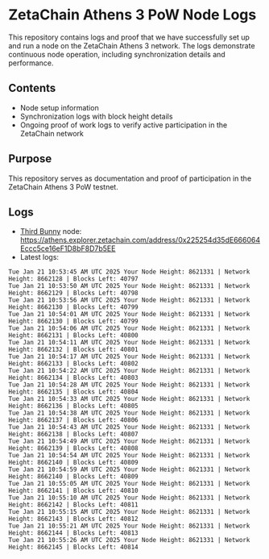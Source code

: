 # ZetaChain Athens 3 PoW Node Logs
This repository contains logs and proof that we have successfully set up and run a node on the ZetaChain Athens 3 network. The logs demonstrate continuous node operation, including synchronization details and performance.

## Contents
- Node setup information
- Synchronization logs with block height details
- Ongoing proof of work logs to verify active participation in the ZetaChain network

## Purpose
This repository serves as documentation and proof of participation in the ZetaChain Athens 3 PoW testnet.

## Logs

- [Third Bunny](https://thirdbunny.xyz/) node: https://athens.explorer.zetachain.com/address/0x225254d35dE666064Eccc5ce16eF1D8bF8D7b5EE
- Latest logs:
```
Tue Jan 21 10:53:45 AM UTC 2025 Your Node Height: 8621331 | Network Height: 8662128 | Blocks Left: 40797
Tue Jan 21 10:53:50 AM UTC 2025 Your Node Height: 8621331 | Network Height: 8662129 | Blocks Left: 40798
Tue Jan 21 10:53:56 AM UTC 2025 Your Node Height: 8621331 | Network Height: 8662130 | Blocks Left: 40799
Tue Jan 21 10:54:01 AM UTC 2025 Your Node Height: 8621331 | Network Height: 8662130 | Blocks Left: 40799
Tue Jan 21 10:54:06 AM UTC 2025 Your Node Height: 8621331 | Network Height: 8662131 | Blocks Left: 40800
Tue Jan 21 10:54:11 AM UTC 2025 Your Node Height: 8621331 | Network Height: 8662132 | Blocks Left: 40801
Tue Jan 21 10:54:17 AM UTC 2025 Your Node Height: 8621331 | Network Height: 8662133 | Blocks Left: 40802
Tue Jan 21 10:54:22 AM UTC 2025 Your Node Height: 8621331 | Network Height: 8662134 | Blocks Left: 40803
Tue Jan 21 10:54:28 AM UTC 2025 Your Node Height: 8621331 | Network Height: 8662135 | Blocks Left: 40804
Tue Jan 21 10:54:33 AM UTC 2025 Your Node Height: 8621331 | Network Height: 8662136 | Blocks Left: 40805
Tue Jan 21 10:54:38 AM UTC 2025 Your Node Height: 8621331 | Network Height: 8662137 | Blocks Left: 40806
Tue Jan 21 10:54:43 AM UTC 2025 Your Node Height: 8621331 | Network Height: 8662138 | Blocks Left: 40807
Tue Jan 21 10:54:49 AM UTC 2025 Your Node Height: 8621331 | Network Height: 8662139 | Blocks Left: 40808
Tue Jan 21 10:54:54 AM UTC 2025 Your Node Height: 8621331 | Network Height: 8662140 | Blocks Left: 40809
Tue Jan 21 10:54:59 AM UTC 2025 Your Node Height: 8621331 | Network Height: 8662140 | Blocks Left: 40809
Tue Jan 21 10:55:05 AM UTC 2025 Your Node Height: 8621331 | Network Height: 8662141 | Blocks Left: 40810
Tue Jan 21 10:55:10 AM UTC 2025 Your Node Height: 8621331 | Network Height: 8662142 | Blocks Left: 40811
Tue Jan 21 10:55:15 AM UTC 2025 Your Node Height: 8621331 | Network Height: 8662143 | Blocks Left: 40812
Tue Jan 21 10:55:21 AM UTC 2025 Your Node Height: 8621331 | Network Height: 8662144 | Blocks Left: 40813
Tue Jan 21 10:55:26 AM UTC 2025 Your Node Height: 8621331 | Network Height: 8662145 | Blocks Left: 40814
```
